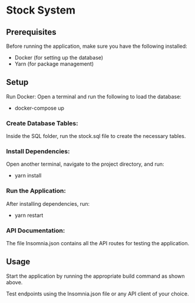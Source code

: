 # Stock System
## Prerequisites
Before running the application, make sure you have the following installed:
- Docker (for setting up the database)
- Yarn (for package management)

## Setup
Run Docker:
Open a terminal and run the following to load the database:
* docker-compose up

### Create Database Tables:
Inside the SQL folder, run the stock.sql file to create the necessary tables.

### Install Dependencies:
Open another terminal, navigate to the project directory, and run:
* yarn install

### Run the Application:
After installing dependencies, run:
* yarn restart

### API Documentation:
The file Insomnia.json contains all the API routes for testing the application.

## Usage
Start the application by running the appropriate build command as shown above.

Test endpoints using the Insomnia.json file or any API client of your choice.